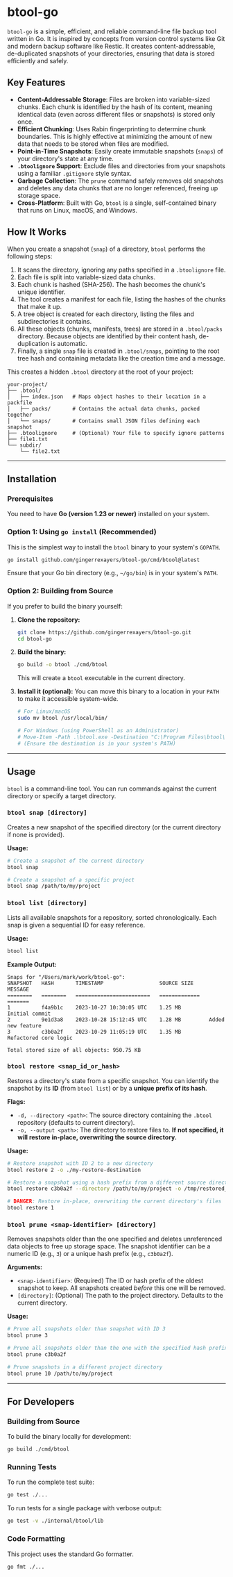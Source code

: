 # btool-go

`btool-go` is a simple, efficient, and reliable command-line file backup tool written in Go. It is inspired by concepts from version control systems like Git and modern backup software like Restic. It creates content-addressable, de-duplicated snapshots of your directories, ensuring that data is stored efficiently and safely.

## Key Features

-   **Content-Addressable Storage**: Files are broken into variable-sized chunks. Each chunk is identified by the hash of its content, meaning identical data (even across different files or snapshots) is stored only once.
-   **Efficient Chunking**: Uses Rabin fingerprinting to determine chunk boundaries. This is highly effective at minimizing the amount of new data that needs to be stored when files are modified.
-   **Point-in-Time Snapshots**: Easily create immutable snapshots (`snaps`) of your directory's state at any time.
-   **`.btoolignore` Support**: Exclude files and directories from your snapshots using a familiar `.gitignore` style syntax.
-   **Garbage Collection**: The `prune` command safely removes old snapshots and deletes any data chunks that are no longer referenced, freeing up storage space.
-   **Cross-Platform**: Built with Go, `btool` is a single, self-contained binary that runs on Linux, macOS, and Windows.

## How It Works

When you create a snapshot (`snap`) of a directory, `btool` performs the following steps:
1.  It scans the directory, ignoring any paths specified in a `.btoolignore` file.
2.  Each file is split into variable-sized data chunks.
3.  Each chunk is hashed (SHA-256). The hash becomes the chunk's unique identifier.
4.  The tool creates a manifest for each file, listing the hashes of the chunks that make it up.
5.  A tree object is created for each directory, listing the files and subdirectories it contains.
6.  All these objects (chunks, manifests, trees) are stored in a `.btool/packs` directory. Because objects are identified by their content hash, de-duplication is automatic.
7.  Finally, a single `snap` file is created in `.btool/snaps`, pointing to the root tree hash and containing metadata like the creation time and a message.

This creates a hidden `.btool` directory at the root of your project:

```
your-project/
├── .btool/
│   ├── index.json   # Maps object hashes to their location in a packfile
│   ├── packs/       # Contains the actual data chunks, packed together
│   └── snaps/       # Contains small JSON files defining each snapshot
├── .btoolignore     # (Optional) Your file to specify ignore patterns
├── file1.txt
└── subdir/
    └── file2.txt
```

---

## Installation

### Prerequisites

You need to have **Go (version 1.23 or newer)** installed on your system.

### Option 1: Using `go install` (Recommended)

This is the simplest way to install the `btool` binary to your system's `GOPATH`.

```sh
go install github.com/gingerrexayers/btool-go/cmd/btool@latest
```

Ensure that your Go bin directory (e.g., `~/go/bin`) is in your system's `PATH`.

### Option 2: Building from Source

If you prefer to build the binary yourself:

1.  **Clone the repository:**
    ```sh
    git clone https://github.com/gingerrexayers/btool-go.git
    cd btool-go
    ```

2.  **Build the binary:**
    ```sh
    go build -o btool ./cmd/btool
    ```
    This will create a `btool` executable in the current directory.

3.  **Install it (optional):**
    You can move this binary to a location in your `PATH` to make it accessible system-wide.
    ```sh
    # For Linux/macOS
    sudo mv btool /usr/local/bin/

    # For Windows (using PowerShell as an Administrator)
    # Move-Item -Path .\btool.exe -Destination "C:\Program Files\btool\"
    # (Ensure the destination is in your system's PATH)
    ```

---

## Usage

`btool` is a command-line tool. You can run commands against the current directory or specify a target directory.

### `btool snap [directory]`

Creates a new snapshot of the specified directory (or the current directory if none is provided).

**Usage:**
```sh
# Create a snapshot of the current directory
btool snap

# Create a snapshot of a specific project
btool snap /path/to/my/project
```

### `btool list [directory]`

Lists all available snapshots for a repository, sorted chronologically. Each snap is given a sequential ID for easy reference.

**Usage:**
```sh
btool list
```

**Example Output:**
```
Snaps for "/Users/mark/work/btool-go":
SNAPSHOT   HASH       TIMESTAMP                  SOURCE SIZE     MESSAGE
========   ========   ========================   =============   =======
1          f4a9b1c    2023-10-27 10:30:05 UTC    1.25 MB         Initial commit
2          9e1d3a8    2023-10-28 15:12:45 UTC    1.28 MB         Added new feature
3          c3b0a2f    2023-10-29 11:05:19 UTC    1.35 MB         Refactored core logic

Total stored size of all objects: 950.75 KB
```

### `btool restore <snap_id_or_hash>`

Restores a directory's state from a specific snapshot. You can identify the snapshot by its **ID** (from `btool list`) or by a **unique prefix of its hash**.

**Flags:**
-   `-d, --directory <path>`: The source directory containing the `.btool` repository (defaults to current directory).
-   `-o, --output <path>`: The directory to restore files to. **If not specified, it will restore in-place, overwriting the source directory.**

**Usage:**
```sh
# Restore snapshot with ID 2 to a new directory
btool restore 2 -o ./my-restore-destination

# Restore a snapshot using a hash prefix from a different source directory
btool restore c3b0a2f --directory /path/to/my/project -o /tmp/restored_project

# DANGER: Restore in-place, overwriting the current directory's files
btool restore 1
```

### `btool prune <snap-identifier> [directory]`

Removes snapshots older than the one specified and deletes unreferenced data objects to free up storage space. The snapshot identifier can be a numeric ID (e.g., `3`) or a unique hash prefix (e.g., `c3b0a2f`).

**Arguments:**
-   `<snap-identifier>`: (Required) The ID or hash prefix of the oldest snapshot to keep. All snapshots created *before* this one will be removed.
-   `[directory]`: (Optional) The path to the project directory. Defaults to the current directory.

**Usage:**
```sh
# Prune all snapshots older than snapshot with ID 3
btool prune 3

# Prune all snapshots older than the one with the specified hash prefix
btool prune c3b0a2f

# Prune snapshots in a different project directory
btool prune 10 /path/to/my/project
```

---

## For Developers

### Building from Source

To build the binary locally for development:
```sh
go build ./cmd/btool
```

### Running Tests

To run the complete test suite:
```sh
go test ./...
```

To run tests for a single package with verbose output:
```sh
go test -v ./internal/btool/lib
```

### Code Formatting

This project uses the standard Go formatter.
```sh
go fmt ./...
```